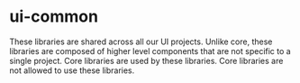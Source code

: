 # ui-common

These libraries are shared across all our UI projects. Unlike core, these libraries are composed of higher level components that are not specific to a single project. Core libraries are used by these libraries. Core libraries are not allowed to use these libraries.
